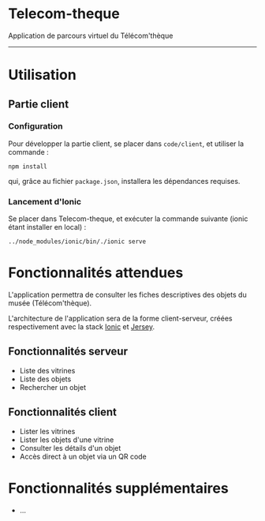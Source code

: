 Telecom-theque
==============

Application de parcours virtuel du Télécom'thèque

-------------------------------------------------

# Utilisation

## Partie client

### Configuration

Pour développer la partie client, se placer dans `code/client`, et utiliser la commande :

```
npm install
```

qui, grâce au fichier `package.json`, installera les dépendances requises.

### Lancement d'Ionic

Se placer dans Telecom-theque, et exécuter la commande suivante (ionic étant installer en local) :

```
../node_modules/ionic/bin/./ionic serve
```

# Fonctionnalités attendues

L'application permettra de consulter les fiches descriptives des objets du musée (Télécom'thèque).

L'architecture de l'application sera de la forme client-serveur, créées respectivement avec la stack [Ionic](http://ionicframework.com/) et [Jersey](https://jersey.java.net/).

## Fonctionnalités serveur

* Liste des vitrines
* Liste des objets
* Rechercher un objet

## Fonctionnalités client

* Lister les vitrines
* Lister les objets d'une vitrine
* Consulter les détails d'un objet
* Accès direct à un objet via un QR code

# Fonctionnalités supplémentaires

* ...

